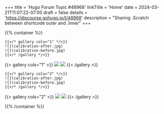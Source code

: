 +++
title = 'Hugo Forum Topic #48968'
linkTitle = 'Home'
date = 2024-03-21T11:07:22-07:00
draft = false
details = 'https://discourse.gohugo.io/t/48968'
description = "Sharing .Scratch between shortcode outer and .Inner"
+++

{{% container %}}

```text
{{</* gallery cols="1" */>}}
![](calibration-after.jpg)
![](calibration-before.jpg)
{{</* /gallery */>}}
```

{{< gallery cols="1" >}}
![](calibration-after.jpg)
![](calibration-before.jpg)
{{< /gallery >}}

```text
{{</* gallery cols="2" */>}}
![](calibration-after.jpg)
![](calibration-before.jpg)
{{</* /gallery */>}}
```

{{< gallery cols="2" >}}
![](calibration-after.jpg)
![](calibration-before.jpg)
{{< /gallery >}}

{{% /container %}}
